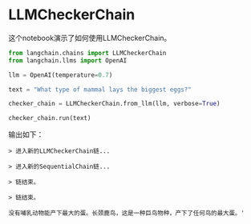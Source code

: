 # LLMCheckerChain
这个notebook演示了如何使用LLMCheckerChain。
```python
from langchain.chains import LLMCheckerChain
from langchain.llms import OpenAI

llm = OpenAI(temperature=0.7)

text = "What type of mammal lays the biggest eggs?"

checker_chain = LLMCheckerChain.from_llm(llm, verbose=True)

checker_chain.run(text)
```
输出如下：
```
> 进入新的LLMCheckerChain链...

> 进入新的SequentialChain链...

> 链结束。

> 链结束。
```

```
没有哺乳动物能产下最大的蛋。长颈鹿鸟，这是一种巨鸟物种，产下了任何鸟的最大蛋。'
```